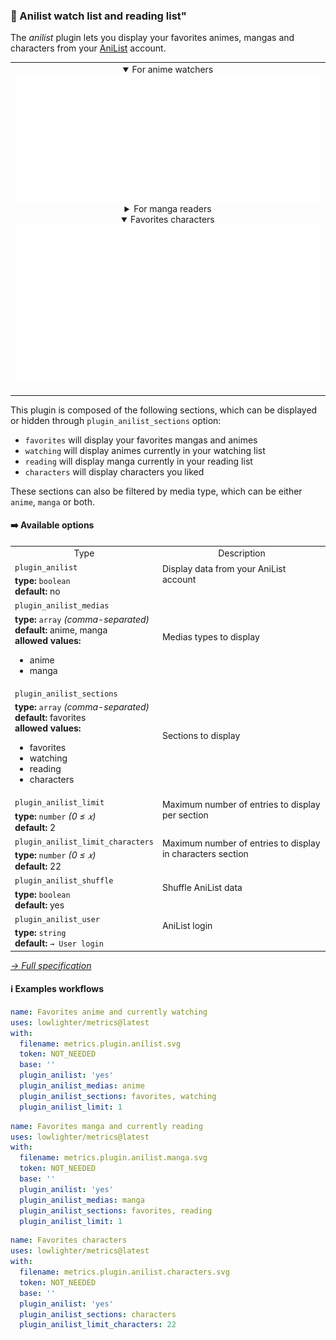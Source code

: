 ### 🌸 Anilist watch list and reading list"

The *anilist* plugin lets you display your favorites animes, mangas and characters from your [AniList](https://anilist.co) account.

<table>
  <td align="center">
    <details open><summary>For anime watchers</summary>
      <img src="https://github.com/lowlighter/lowlighter/blob/master/metrics.plugin.anilist.svg">
    </details>
    <details><summary>For manga readers</summary>
      <img src="https://github.com/lowlighter/lowlighter/blob/master/metrics.plugin.anilist.manga.svg">
    </details>
    <details open><summary>Favorites characters</summary>
      <img src="https://github.com/lowlighter/lowlighter/blob/master/metrics.plugin.anilist.characters.svg">
    </details>
    <img width="900" height="1" alt="">
  </td>
</table>

This plugin is composed of the following sections, which can be displayed or hidden through `plugin_anilist_sections` option:
- `favorites` will display your favorites mangas and animes
- `watching` will display animes currently in your watching list
- `reading` will display manga currently in your reading list
- `characters` will display characters you liked

These sections can also be filtered by media type, which can be either `anime`, `manga` or both.

#### ➡️ Available options

<!--options-->
<table>
  <tr>
    <td align="center" nowrap="nowrap">Type</i></td><td align="center" nowrap="nowrap">Description</td>
  </tr>
  <tr>
    <td nowrap="nowrap"><code>plugin_anilist</code></td>
    <td rowspan="2">Display data from your AniList account<img width="900" height="1" alt=""></td>
  </tr>
  <tr>
    <td nowrap="nowrap"><b>type:</b> <code>boolean</code>
<br>
<b>default:</b> no<br></td>
  </tr>
  <tr>
    <td nowrap="nowrap"><code>plugin_anilist_medias</code></td>
    <td rowspan="2">Medias types to display<img width="900" height="1" alt=""></td>
  </tr>
  <tr>
    <td nowrap="nowrap"><b>type:</b> <code>array</code>
<i>(comma-separated)</i>
<br>
<b>default:</b> anime, manga<br>
<b>allowed values:</b><ul><li>anime</li><li>manga</li></ul></td>
  </tr>
  <tr>
    <td nowrap="nowrap"><code>plugin_anilist_sections</code></td>
    <td rowspan="2">Sections to display<img width="900" height="1" alt=""></td>
  </tr>
  <tr>
    <td nowrap="nowrap"><b>type:</b> <code>array</code>
<i>(comma-separated)</i>
<br>
<b>default:</b> favorites<br>
<b>allowed values:</b><ul><li>favorites</li><li>watching</li><li>reading</li><li>characters</li></ul></td>
  </tr>
  <tr>
    <td nowrap="nowrap"><code>plugin_anilist_limit</code></td>
    <td rowspan="2">Maximum number of entries to display per section<img width="900" height="1" alt=""></td>
  </tr>
  <tr>
    <td nowrap="nowrap"><b>type:</b> <code>number</code>
<i>(0 ≤
𝑥)</i>
<br>
<b>default:</b> 2<br></td>
  </tr>
  <tr>
    <td nowrap="nowrap"><code>plugin_anilist_limit_characters</code></td>
    <td rowspan="2">Maximum number of entries to display in characters section<img width="900" height="1" alt=""></td>
  </tr>
  <tr>
    <td nowrap="nowrap"><b>type:</b> <code>number</code>
<i>(0 ≤
𝑥)</i>
<br>
<b>default:</b> 22<br></td>
  </tr>
  <tr>
    <td nowrap="nowrap"><code>plugin_anilist_shuffle</code></td>
    <td rowspan="2">Shuffle AniList data<img width="900" height="1" alt=""></td>
  </tr>
  <tr>
    <td nowrap="nowrap"><b>type:</b> <code>boolean</code>
<br>
<b>default:</b> yes<br></td>
  </tr>
  <tr>
    <td nowrap="nowrap"><code>plugin_anilist_user</code></td>
    <td rowspan="2">AniList login<img width="900" height="1" alt=""></td>
  </tr>
  <tr>
    <td nowrap="nowrap"><b>type:</b> <code>string</code>
<br>
<b>default:</b> <code>→ User login</code><br></td>
  </tr>
</table>
<!--/options-->

*[→ Full specification](metadata.yml)*

#### ℹ️ Examples workflows

<!--examples-->
```yaml
name: Favorites anime and currently watching
uses: lowlighter/metrics@latest
with:
  filename: metrics.plugin.anilist.svg
  token: NOT_NEEDED
  base: ''
  plugin_anilist: 'yes'
  plugin_anilist_medias: anime
  plugin_anilist_sections: favorites, watching
  plugin_anilist_limit: 1

```
```yaml
name: Favorites manga and currently reading
uses: lowlighter/metrics@latest
with:
  filename: metrics.plugin.anilist.manga.svg
  token: NOT_NEEDED
  base: ''
  plugin_anilist: 'yes'
  plugin_anilist_medias: manga
  plugin_anilist_sections: favorites, reading
  plugin_anilist_limit: 1

```
```yaml
name: Favorites characters
uses: lowlighter/metrics@latest
with:
  filename: metrics.plugin.anilist.characters.svg
  token: NOT_NEEDED
  base: ''
  plugin_anilist: 'yes'
  plugin_anilist_sections: characters
  plugin_anilist_limit_characters: 22

```
<!--/examples-->
